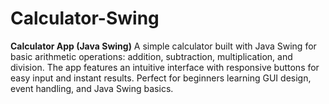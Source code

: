 # Calculator-Swing
**Calculator App (Java Swing)**   A simple calculator built with Java Swing for basic arithmetic operations: addition, subtraction, multiplication, and division. The app features an intuitive interface with responsive buttons for easy input and instant results. Perfect for beginners learning GUI design, event handling, and Java Swing basics.
